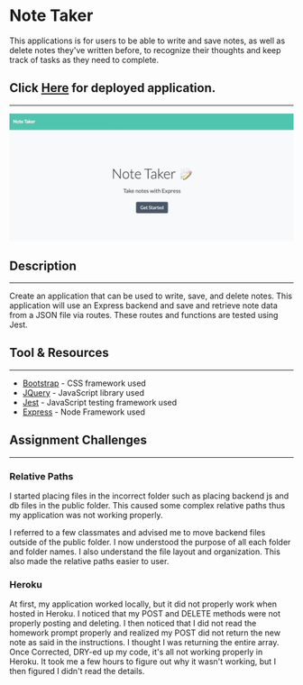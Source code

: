 # Note Taker

This applications is for users to be able to write and save notes, as well as delete notes they've written before, to recognize their thoughts and keep track of tasks as they need to complete.

## Click [Here](https://kingsleyramos-note-taker.herokuapp.com/) for deployed application.
---
![](images/index.gif)



## Description 
---
Create an application that can be used to write, save, and delete notes. This application will use an Express backend and save and retrieve note data from a JSON file via routes. These routes and functions are tested using Jest.


## Tool & Resources
---
* [Bootstrap](https://getbootstrap.com/) - CSS framework used
* [JQuery](https://getbootstrap.com/) - JavaScript library used
* [Jest](https://jestjs.io/) - JavaScript testing framework used
* [Express](https://expressjs.com/) - Node Framework used

## Assignment Challenges
---
### Relative Paths

I started placing files in the incorrect folder such as placing backend js and db files in the public folder. This caused some complex relative paths thus my application was not working properly.

I referred to a few classmates and advised me to move backend files outside of the public folder. I now understood the purpose of all each folder and folder names. I also understand the file layout and organization. This also made the relative paths easier to user.

### Heroku

At first, my application worked locally, but it did not properly work when hosted in Heroku. I noticed that my POST and DELETE methods were not properly posting and deleting. I then noticed that I did not read the homework prompt properly and realized my POST did not return the new note as said in the instructions. I thought I was returning the entire array. Once Corrected, DRY-ed up my code, it's all not working properly in Heroku. It took me a few hours to figure out why it wasn't working, but I then figured I didn't read the details.